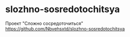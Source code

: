 # slozhno-sosredotochitsya
Проект "Сложно сосредоточиться"
https://github.com/Nbvehsxtd/slozhno-sosredotochitsya
